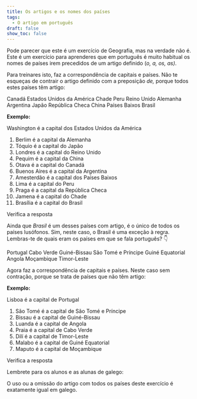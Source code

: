 ```yaml
---
title: Os artigos e os nomes dos países
tags:
  - O artigo em português
draft: false
show_toc: false
---
```

Pode parecer que este é um exercício de Geografia, mas na verdade não é. Este é um exercício para aprenderes que em português é muito habitual os nomes de países irem precedidos de um artigo definido (*o, a, os, as)*.  

Para treinares isto, faz a correspondência de capitais e países. Não te esqueças de contrair o artigo definido com a preposição *de,* porque todos estes países têm artigo:

<e-layout>
<e-tag color=1>Canadá</e-tag>
<e-tag color=1>Estados Unidos da América</e-tag>
<e-tag color=1>Chade</e-tag>
<e-tag color=1>Peru</e-tag>
<e-tag color=1>Reino Unido</e-tag>
<e-tag color=1>Alemanha</e-tag>
<e-tag color=1>Argentina</e-tag>
<e-tag color=1>Japão</e-tag>
<e-tag color=1>República Checa</e-tag>
<e-tag color=1>China</e-tag>
<e-tag color=1>Países Baixos</e-tag>
<e-tag color=1>Brasil</e-tag>
</e-layout>

**Exemplo:**

Washington é a capital <e-answer size=3 readonly>dos</e-answer> <e-answer readonly>Estados Unidos da América</e-answer>

1. Berlim é a capital <e-answer size=3>da</e-answer> <e-answer>Alemanha</e-answer>
2. Tóquio é a capital <e-answer size=3>do</e-answer> <e-answer>Japão</e-answer>
3. Londres é a capital <e-answer size=3>do</e-answer> <e-answer>Reino Unido</e-answer>
4. Pequim é a capital <e-answer size=3>da</e-answer> <e-answer>China</e-answer>
5. Otava é a capital <e-answer size=3>do</e-answer> <e-answer>Canadá</e-answer>
6. Buenos Aires é a capital <e-answer size=3>da</e-answer> <e-answer>Argentina</e-answer>
7. Amesterdão é a capital <e-answer size=3>dos</e-answer> <e-answer>Países Baixos</e-answer>
8. Lima é a capital <e-answer size=3>do</e-answer> <e-answer>Peru</e-answer>
9. Praga é a capital <e-answer size=3>da</e-answer> <e-answer>República Checa</e-answer>
10. Jamena é a capital <e-answer size=3>do</e-answer> <e-answer>Chade</e-answer>
11. Brasília é a capital <e-answer size=3>do</e-answer> <e-answer>Brasil</e-answer>

<e-validate>Verifica a resposta</e-validate>

Ainda que *Brasil* é um desses países com artigo, é o único de todos os países lusófonos. Sim, neste caso, o Brasil é uma exceção à regra.
Lembras-te de quais eram os países em que se fala português? 👇

<e-layout>
<e-tag color=1>Portugal</e-tag>
<e-tag color=1>Cabo Verde</e-tag>
<e-tag color=1>Guiné-Bissau</e-tag>
<e-tag color=1>São Tomé e Príncipe</e-tag>
<e-tag color=1>Guiné Equatorial</e-tag>
<e-tag color=1>Angola</e-tag>
<e-tag color=1>Moçambique</e-tag>
<e-tag color=1>Timor-Leste</e-tag>
</e-layout>

Agora faz a correspondência de capitais e países. Neste caso sem contração, porque se trata de países que não têm artigo: 

**Exemplo:**

Lisboa é a capital <e-answer size=3 readonly>de</e-answer> <e-answer readonly>Portugal</e-answer>

1. São Tomé é a capital <e-answer size=3>de</e-answer> <e-answer>São Tomé e Príncipe</e-answer>
2. Bissau é a capital <e-answer size=3>de</e-answer> <e-answer>Guiné-Bissau</e-answer>
3. Luanda é a capital <e-answer size=3>de</e-answer> <e-answer>Angola</e-answer>
4. Praia é a capital <e-answer size=3>de</e-answer> <e-answer>Cabo Verde</e-answer>
5. Dilí é a capital <e-answer size=3>de</e-answer> <e-answer>Timor-Leste</e-answer>
6. Malabo é a capital <e-answer size=3>de</e-answer> <e-answer>Guiné Equatorial</e-answer>
7. Maputo é a capital <e-answer size=3>de</e-answer> <e-answer>Moçambique</e-answer>

<e-validate>Verifica a resposta</e-validate>

<article>
Lembrete para os alunos e as alunas de galego:

O uso ou a omissão do artigo com todos os países deste exercício é exatamente igual em galego.
</article>
